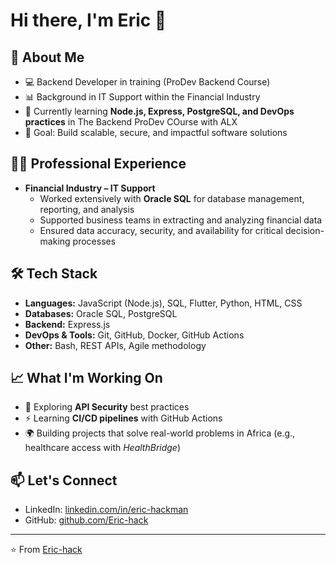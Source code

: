 # Hi there, I'm Eric 👋

## 🚀 About Me
- 💻 Backend Developer in training (ProDev Backend Course)  
- 📊 Background in IT Support within the Financial Industry  
- 🌱 Currently learning **Node.js, Express, PostgreSQL, and DevOps practices** in The Backend ProDev COurse with ALX 
- 🎯 Goal: Build scalable, secure, and impactful software solutions  

## 🧑‍💼 Professional Experience
- **Financial Industry – IT Support**  
  - Worked extensively with **Oracle SQL** for database management, reporting, and analysis  
  - Supported business teams in extracting and analyzing financial data  
  - Ensured data accuracy, security, and availability for critical decision-making processes  

## 🛠 Tech Stack
- **Languages:** JavaScript (Node.js), SQL, Flutter, Python, HTML, CSS  
- **Databases:** Oracle SQL, PostgreSQL  
- **Backend:** Express.js  
- **DevOps & Tools:** Git, GitHub, Docker, GitHub Actions  
- **Other:** Bash, REST APIs, Agile methodology  

## 📈 What I'm Working On
- 🔐 Exploring **API Security** best practices  
- ⚡ Learning **CI/CD pipelines** with GitHub Actions  
- 🌍 Building projects that solve real-world problems in Africa (e.g., healthcare access with *HealthBridge*)  

## 📫 Let's Connect
- LinkedIn: [linkedin.com/in/eric-hackman](https://www.linkedin.com/in/eric-hackman/)  
- GitHub: [github.com/Eric-hack](https://github.com/Eric-hack)  

---

⭐️ From [Eric-hack](https://github.com/Eric-hack)
